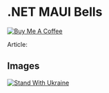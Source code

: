 # .NET MAUI Bells

[![Buy Me A Coffee](https://ik.imagekit.io/VladislavAntonyuk/vladislavantonyuk/misc/bmc-button.png)](https://www.buymeacoffee.com/vlad.antonyuk)

Article:

## Images


[![Stand With Ukraine](https://img.shields.io/badge/made_in-ukraine-ffd700.svg?labelColor=0057b7)](https://stand-with-ukraine.pp.ua)